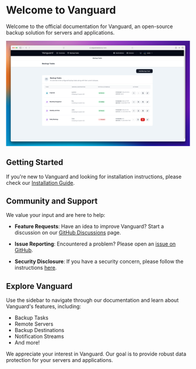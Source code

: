 # Welcome to Vanguard

Welcome to the official documentation for Vanguard, an open-source backup solution for servers and applications.

<p align="center">
<img src="https://raw.githubusercontent.com/vanguardbackup/assets/main/screenshots/backup-tasks.png" width="900" alt="Screenshot"></p>

## Getting Started

If you're new to Vanguard and looking for installation instructions, please check our [Installation Guide](/installation).

## Community and Support

We value your input and are here to help:

- **Feature Requests**: Have an idea to improve Vanguard? Start a discussion on our [GitHub Discussions](https://github.com/vanguardbackup/vanguard/discussions) page.

- **Issue Reporting**: Encountered a problem? Please open an [issue on GitHub](https://github.com/vanguardbackup/vanguard/issues/new/choose).

- **Security Disclosure**: If you have a security concern, please follow the instructions [here](https://github.com/vanguardbackup/vanguard/blob/main/SECURITY.md).
## Explore Vanguard

Use the sidebar to navigate through our documentation and learn about Vanguard's features, including:

- Backup Tasks
- Remote Servers
- Backup Destinations
- Notification Streams
- And more!

We appreciate your interest in Vanguard. Our goal is to provide robust data protection for your servers and applications.